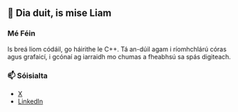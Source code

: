 <!--
## 👋 Hi, I'm Liam

### 🎯 About Me

I am a software engineer with a passion for C++, graphics, and systems programming. I am working full-time as an engineer but always make time to explore and play with interesting projects to showcase my abilities.

---

### 💻 My Projects

#### crypto-fetch

Lorem ipsum dolor sit amet, consectetur adipiscing elit. Lorem ipsum dolor sit amet, consectetur adipiscing elit. Lorem ipsum dolor sit amet, consectetur adipiscing elit.

#### imgl

Lorem ipsum dolor sit amet, consectetur adipiscing elit. Lorem ipsum dolor sit amet, consectetur adipiscing elit. Lorem ipsum dolor sit amet, consectetur adipiscing elit.

--- 

### 📫 Socials
- [X](https://x.com/rossliam_)
- [LinkedIn](https://www.linkedin.com/in/rossliam2212/)
-->

## 👋 Dia duit, is mise Liam 

### Mé Féin
Is breá liom códáil, go háirithe le C++. Tá an-dúil agam i ríomhchlárú córas agus grafaicí, i gcónaí ag iarraidh mo chumas a fheabhsú sa spás digiteach.

### 📫 Sóisialta
- [X](https://x.com/rossliam_)
- [LinkedIn](https://www.linkedin.com/in/rossliam2212/)
